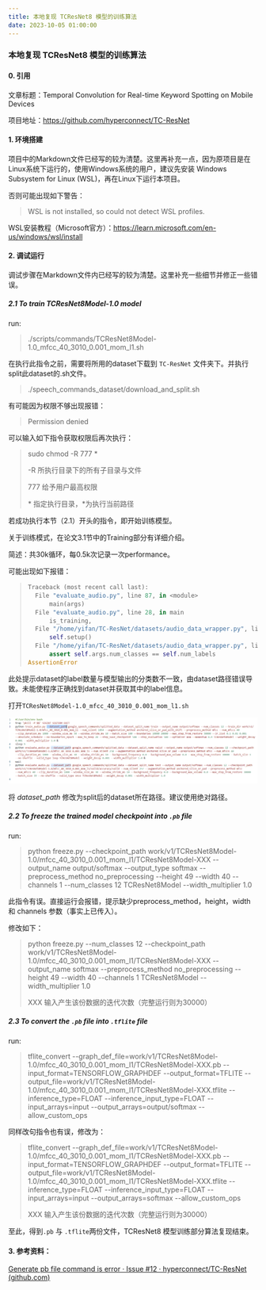 ```yaml
---
title: 本地复现 TCResNet8 模型的训练算法
date: 2023-10-05 01:00:00
---
```


### 本地复现 TCResNet8 模型的训练算法

#### 0. 引用

文章标题：Temporal Convolution for Real-time Keyword Spotting on Mobile Devices

项目地址：https://github.com/hyperconnect/TC-ResNet

#### 1. 环境搭建

项目中的Markdown文件已经写的较为清楚。这里再补充一点，因为原项目是在Linux系统下运行的，使用Windows系统的用户，建议先安装 Windows Subsystem for Linux (WSL)，再在Linux下运行本项目。

否则可能出现如下警告：

> WSL is not installed, so could not detect WSL profiles.

WSL安装教程（Microsoft官方）：https://learn.microsoft.com/en-us/windows/wsl/install

#### 2. 调试运行

调试步骤在Markdown文件内已经写的较为清楚。这里补充一些细节并修正一些错误。

##### 2.1 To train TCResNet8Model-1.0 model

run:

> ./scripts/commands/TCResNet8Model-1.0_mfcc_40_3010_0.001_mom_l1.sh

在执行此指令之前，需要将所用的dataset下载到 `TC-ResNet` 文件夹下。并执行split此dataset的.sh文件。

> ./speech_commands_dataset/download_and_split.sh

有可能因为权限不够出现报错：

> Permission denied

可以输入如下指令获取权限后再次执行：

> sudo chmod -R 777 *
>
> -R 所执行目录下的所有子目录与文件
>
> 777 给予用户最高权限
>
> \* 指定执行目录，\*为执行当前路径

若成功执行本节（2.1）开头的指令，即开始训练模型。

关于训练模式，在论文3.1节中的Training部分有详细介绍。

简述：共30k循环，每0.5k次记录一次performance。

可能出现如下报错：

> ```python
> Traceback (most recent call last):
>   File "evaluate_audio.py", line 87, in <module>
>   	main(args)
>   File "evaluate_audio.py", line 28, in main
>   	is_training,
>   File "/home/yifan/TC-ResNet/datasets/audio_data_wrapper.py", line 15, in \__init__
>   	self.setup()
>   File "/home/yifan/TC-ResNet/datasets/audio_data_wrapper.py", line 126, in setup
>   	assert self.args.num_classes == self.num_labels
> AssertionError
> ```

此处提示dataset的label数量与模型输出的分类数不一致，由dataset路径错误导致。未能使程序正确找到dataset并获取其中的label信息。

打开`TCResNet8Model-1.0_mfcc_40_3010_0.001_mom_l1.sh`

![1-1](/img/1-1.PNG)

将 *dataset_path* 修改为split后的dataset所在路径。建议使用绝对路径。

##### 2.2 To freeze the trained model checkpoint into `.pb` file

run:

> python freeze.py --checkpoint_path work/v1/TCResNet8Model-1.0/mfcc_40_3010_0.001_mom_l1/TCResNet8Model-XXX --output_name output/softmax --output_type softmax --preprocess_method no_preprocessing --height 49 --width 40 --channels 1 --num_classes 12 TCResNet8Model --width_multiplier 1.0

此指令有误。直接运行会报错，提示缺少preprocess_method，height，width 和 channels 参数（事实上已传入）。

修改如下：

> python freeze.py --num_classes 12 --checkpoint_path work/v1/TCResNet8Model-1.0/mfcc_40_3010_0.001_mom_l1/TCResNet8Model-XXX --output_name softmax  --preprocess_method no_preprocessing --height 49 --width 40 --channels 1 TCResNet8Model --width_multiplier 1.0 
>
>
> XXX 输入产生该份数据的迭代次数（完整运行则为30000）

##### 2.3 To convert the `.pb` file into `.tflite` file

run:

> tflite_convert --graph_def_file=work/v1/TCResNet8Model-1.0/mfcc_40_3010_0.001_mom_l1/TCResNet8Model-XXX.pb --input_format=TENSORFLOW_GRAPHDEF --output_format=TFLITE --output_file=work/v1/TCResNet8Model-1.0/mfcc_40_3010_0.001_mom_l1/TCResNet8Model-XXX.tflite --inference_type=FLOAT --inference_input_type=FLOAT --input_arrays=input --output_arrays=output/softmax --allow_custom_ops

同样改句指令也有误，修改为：

> tflite_convert --graph_def_file=work/v1/TCResNet8Model-1.0/mfcc_40_3010_0.001_mom_l1/TCResNet8Model-XXX.pb --input_format=TENSORFLOW_GRAPHDEF --output_format=TFLITE --output_file=work/v1/TCResNet8Model-1.0/mfcc_40_3010_0.001_mom_l1/TCResNet8Model-XXX.tflite --inference_type=FLOAT --inference_input_type=FLOAT --input_arrays=input --output_arrays=softmax --allow_custom_ops
> 
>
>
> XXX 输入产生该份数据的迭代次数（完整运行则为30000）

至此，得到`.pb` 与 `.tflite`两份文件，TCResNet8 模型训练部分算法复现结束。

#### 3. 参考资料：

[Generate pb file command is error · Issue #12 · hyperconnect/TC-ResNet (github.com)](https://github.com/hyperconnect/TC-ResNet/issues/12)





